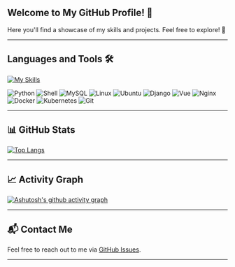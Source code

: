 <!-- <h1 align="center">
	<a href="https://git.io/typing-svg">
		<img src="https://readme-typing-svg.herokuapp.com?font=Fira+Code&color=F03A17&duration=4500&pause=1000&center=true&random=false&width=435&separator=%3C&lines=printf(%22hello%2C+world%5Cn%22);%3C%E4%BD%A0%E5%A5%BD%EF%BC%8C%E4%B8%96%E7%95%8C" alt="Typing SVG" />
	</a>
</h1> -->

<!-- ![image](https://github.com/VioletEvergardenZz/VioletEvergardenZz/blob/main/%E5%BE%AE%E4%BF%A1%E5%9B%BE%E7%89%87_20240506185420.jpg) -->

<!-- ![image](https://github.com/VioletEvergardenZz/VioletEvergardenZz/blob/main/IMG/1355035.jpeg) -->
<!-- --- -->

<!-- ### **_"花无凋零之时，意无传达之日；_** **_爱情亘古不变，紫罗兰永存于世"_** -->

<!-- --- -->

## Welcome to My GitHub Profile! 🚀

Here you'll find a showcase of my skills and projects. Feel free to explore! 🌟

---

## Languages and Tools 🛠️
[![My Skills](https://skillicons.dev/icons?i=py,bash,mysql,linux,ubuntu,django,vue,nginx,docker,kubernetes,git&theme=light)](https://skillicons.dev)

![Python](https://img.shields.io/badge/-Python-3776AB?style=flat&logo=python&logoColor=ffffff)
![Shell](https://img.shields.io/badge/-Shell-89E051?style=flat&logo=gnu-bash&logoColor=ffffff)
![MySQL](https://img.shields.io/badge/-MySQL-4479A1?style=flat&logo=mysql&logoColor=ffffff)
![Linux](https://img.shields.io/badge/-Linux-FCC624?style=flat&logo=linux&logoColor=ffffff)
![Ubuntu](https://img.shields.io/badge/-Ubuntu-E95420?style=flat&logo=ubuntu&logoColor=ffffff)
![Django](https://img.shields.io/badge/-Django-092E20?style=flat&logo=django&logoColor=ffffff)
![Vue](https://img.shields.io/badge/-Vue-4FC08D?style=flat&logo=vue.js&logoColor=ffffff)
![Nginx](https://img.shields.io/badge/-Nginx-009639?style=flat&logo=nginx&logoColor=ffffff)
![Docker](https://img.shields.io/badge/-Docker-2496ED?style=flat&logo=docker&logoColor=ffffff)
![Kubernetes](https://img.shields.io/badge/-Kubernetes-326CE5?style=flat&logo=kubernetes&logoColor=ffffff)
![Git](https://img.shields.io/badge/-Git-ED5A47?style=flat&logo=git&logoColor=%23ffffff)

---

## 📊 GitHub Stats

[![Top Langs](https://github-readme-stats.vercel.app/api/top-langs/?username=VioletEvergardenZz&layout=donut)](https://github.com/anuraghazra/github-readme-stats)

---

## 📈 Activity Graph
[![Ashutosh's github activity graph](https://github-readme-activity-graph.vercel.app/graph?username=VioletEvergardenZz&theme=react-dark)](https://github.com/ashutosh00710/github-readme-activity-graph)

---

## 📬 Contact Me

Feel free to reach out to me via [GitHub Issues](https://github.com/VioletEvergardenZz/VioletEvergardenZz/issues).

---


